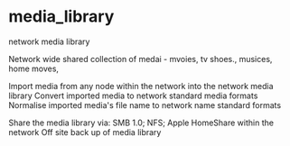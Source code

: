 # media_library

network media library

Network wide shared collection of medai - mvoies, tv shoes., musices, home moves, 

Import  media from any node within the network into the network media library 
Convert imported media to network standard media formats 
Normalise imported media's file name to network name standard formats 

Share the media library via: SMB 1.0; NFS; Apple HomeShare within the network
Off site back up of media library


